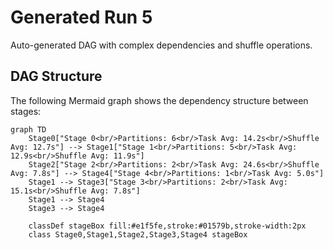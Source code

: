 # Generated Run 5

Auto-generated DAG with complex dependencies and shuffle operations.

## DAG Structure

The following Mermaid graph shows the dependency structure between stages:

```mermaid
graph TD
    Stage0["Stage 0<br/>Partitions: 6<br/>Task Avg: 14.2s<br/>Shuffle Avg: 12.7s"] --> Stage1["Stage 1<br/>Partitions: 5<br/>Task Avg: 12.9s<br/>Shuffle Avg: 11.9s"]
    Stage2["Stage 2<br/>Partitions: 2<br/>Task Avg: 24.6s<br/>Shuffle Avg: 7.8s"] --> Stage4["Stage 4<br/>Partitions: 1<br/>Task Avg: 5.0s"]
    Stage1 --> Stage3["Stage 3<br/>Partitions: 2<br/>Task Avg: 15.1s<br/>Shuffle Avg: 7.8s"]
    Stage1 --> Stage4
    Stage3 --> Stage4

    classDef stageBox fill:#e1f5fe,stroke:#01579b,stroke-width:2px
    class Stage0,Stage1,Stage2,Stage3,Stage4 stageBox
```

